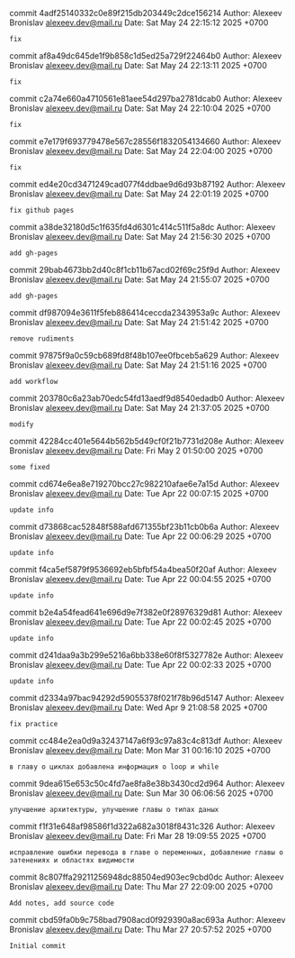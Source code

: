 commit 4adf25140332c0e89f215db203449c2dce156214
Author: Alexeev Bronislav <alexeev.dev@mail.ru>
Date:   Sat May 24 22:15:12 2025 +0700

    fix

commit af8a49dc645de1f9b858c1d5ed25a729f22464b0
Author: Alexeev Bronislav <alexeev.dev@mail.ru>
Date:   Sat May 24 22:13:11 2025 +0700

    fix

commit c2a74e660a4710561e81aee54d297ba2781dcab0
Author: Alexeev Bronislav <alexeev.dev@mail.ru>
Date:   Sat May 24 22:10:04 2025 +0700

    fix

commit e7e179f693779478e567c28556f1832054134660
Author: Alexeev Bronislav <alexeev.dev@mail.ru>
Date:   Sat May 24 22:04:00 2025 +0700

    fix

commit ed4e20cd3471249cad077f4ddbae9d6d93b87192
Author: Alexeev Bronislav <alexeev.dev@mail.ru>
Date:   Sat May 24 22:01:19 2025 +0700

    fix github pages

commit a38de32180d5c1f635fd4d6301c414c511f5a8dc
Author: Alexeev Bronislav <alexeev.dev@mail.ru>
Date:   Sat May 24 21:56:30 2025 +0700

    add gh-pages

commit 29bab4673bb2d40c8f1cb11b67acd02f69c25f9d
Author: Alexeev Bronislav <alexeev.dev@mail.ru>
Date:   Sat May 24 21:55:07 2025 +0700

    add gh-pages

commit df987094e3611f5feb886414ceccda2343953a9c
Author: Alexeev Bronislav <alexeev.dev@mail.ru>
Date:   Sat May 24 21:51:42 2025 +0700

    remove rudiments

commit 97875f9a0c59cb689fd8f48b107ee0fbceb5a629
Author: Alexeev Bronislav <alexeev.dev@mail.ru>
Date:   Sat May 24 21:51:16 2025 +0700

    add workflow

commit 203780c6a23ab70edc54fd13aedf9d8540edadb0
Author: Alexeev Bronislav <alexeev.dev@mail.ru>
Date:   Sat May 24 21:37:05 2025 +0700

    modify

commit 42284cc401e5644b562b5d49cf0f21b7731d208e
Author: Alexeev Bronislav <alexeev.dev@mail.ru>
Date:   Fri May 2 01:50:00 2025 +0700

    some fixed

commit cd674e6ea8e719270bcc27c982210afae6e7a15d
Author: Alexeev Bronislav <alexeev.dev@mail.ru>
Date:   Tue Apr 22 00:07:15 2025 +0700

    update info

commit d73868cac52848f588afd671355bf23b11cb0b6a
Author: Alexeev Bronislav <alexeev.dev@mail.ru>
Date:   Tue Apr 22 00:06:29 2025 +0700

    update info

commit f4ca5ef5879f9536692eb5bfbf54a4bea50f20af
Author: Alexeev Bronislav <alexeev.dev@mail.ru>
Date:   Tue Apr 22 00:04:55 2025 +0700

    update info

commit b2e4a54fead641e696d9e7f382e0f28976329d81
Author: Alexeev Bronislav <alexeev.dev@mail.ru>
Date:   Tue Apr 22 00:02:45 2025 +0700

    update info

commit d241daa9a3b299e5216a6bb338e60f8f5327782e
Author: Alexeev Bronislav <alexeev.dev@mail.ru>
Date:   Tue Apr 22 00:02:33 2025 +0700

    update info

commit d2334a97bac94292d59055378f021f78b96d5147
Author: Alexeev Bronislav <alexeev.dev@mail.ru>
Date:   Wed Apr 9 21:08:58 2025 +0700

    fix practice

commit cc484e2ea0d9a32437147a6f93c97a83c4c813df
Author: Alexeev Bronislav <alexeev.dev@mail.ru>
Date:   Mon Mar 31 00:16:10 2025 +0700

    в главу о циклах добавлена информация о loop и while

commit 9dea615e653c50c4fd7ae8fa8e38b3430cd2d964
Author: Alexeev Bronislav <alexeev.dev@mail.ru>
Date:   Sun Mar 30 06:06:56 2025 +0700

    улучшение архитектуры, улучшение главы о типах даных

commit f1f31e648af98586f1d322a682a3018f8431c326
Author: Alexeev Bronislav <alexeev.dev@mail.ru>
Date:   Fri Mar 28 19:09:55 2025 +0700

    исправление ошибки перевода в главе о переменных, добавление главы о затенениях и областях видимости

commit 8c807ffa29211256948dc88504ed903ec9cbd0dc
Author: Alexeev Bronislav <alexeev.dev@mail.ru>
Date:   Thu Mar 27 22:09:00 2025 +0700

    Add notes, add source code

commit cbd59fa0b9c758bad7908acd0f929390a8ac693a
Author: Alexeev Bronislav <alexeev.dev@mail.ru>
Date:   Thu Mar 27 20:57:52 2025 +0700

    Initial commit
